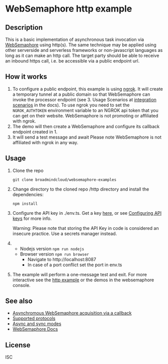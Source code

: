 # WebSemaphore http example

## Description

This is a basic implementation of asynchronous task invocation via [WebSemaphore](https://www.websemaphore.com) using http(s). 
The same technique may be applied using other serverside and serverless frameworks or non-javascript languages as long as it can make an http call. The target party should be able to receive an inbound https call, i.e. be accessible via a public endpoint url.


## How it works
1. To configure a public endpoint, this example is using [ngrok](https://ngrok.com/). It will create a temporary tunnel at a public domain so that WebSemaphore can invoke the processor endpoint (see 3. Usage Scenarios at [integration scenarios](https://www.websemaphore.com/docs/v1/concepts/scenarios-integration#usage-scenarios) in the docs). To use ngrok you need to set the `NGROK_AUTHTOKEN` environment variable to an NGROK api token that you can get on their website. WebSemaphore is not promoting or affiliated with ngrok.
2. The demo will then create a WebSemaphore and configure its callback endpoint created in 1.
3. It will send a test message and await 
Please note WebSemaphore is not affiliated with ngrok in any way.  

## Usage

1. Clone the repo

   `git clone broadmindcloud/websemaphore-examples`

2. Change directory to the cloned repo /http directory and install the dependencies:

   `npm install`

3. Configure the API key in ./env.ts. Get a key [here](https://www.websemaphore.com/semaphore/keys), or see [Configuring API keys](https://www.websemaphore.com/docs/v1/setup/key) for more info.

   Warning: Please note that storing the API Key in code is considered an insecure practice. Use a secrets manager instead.

4. 
   - Nodejs version `npm run nodejs`
   - Browser version `npm run browser`
      - Navigate to http://localhost:8087
      - In case of a port conflict set the port in env.ts

5. The example will perform a one-message test and exit. For more interactive see the [http example](../http) or the demos in the websemaphore console.

## See also
* [Asynchromous WebSemaphore acquisition via a callback](https://www.websemaphore.com/docs/v1/concepts/scenarios#asynchronous-acquisition-via-callback)
* [Supported protocols](https://www.websemaphore.com/docs/v1/concepts/protocols)
* [Async and sync modes](https://www.websemaphore.com/docs/v1/concepts/operating-modes)
* [WebSemaphore Docs](https://www.websemaphore.com/docs)


## License
ISC
